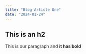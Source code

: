 ```yaml
---
title: "Blog Article One"
date: "2024-01-24"
---
```


## This is an h2

This is our paragraph and **it has bold**